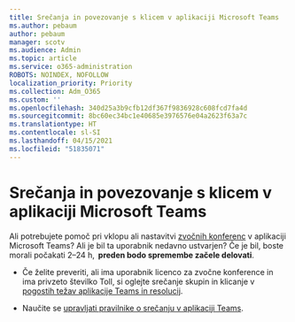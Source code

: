 ```yaml
---
title: Srečanja in povezovanje s klicem v aplikaciji Microsoft Teams
ms.author: pebaum
author: pebaum
manager: scotv
ms.audience: Admin
ms.topic: article
ms.service: o365-administration
ROBOTS: NOINDEX, NOFOLLOW
localization_priority: Priority
ms.collection: Adm_O365
ms.custom: ''
ms.openlocfilehash: 340d25a3b9cfb12df367f9836928c608fcd7fa4d
ms.sourcegitcommit: 8bc60ec34bc1e40685e3976576e04a2623f63a7c
ms.translationtype: HT
ms.contentlocale: sl-SI
ms.lasthandoff: 04/15/2021
ms.locfileid: "51835071"
---
```

# <a name="microsoft-teams-meetings-and-dial-in"></a>Srečanja in povezovanje s klicem v aplikaciji Microsoft Teams

Ali potrebujete pomoč pri vklopu ali nastavitvi [zvočnih konferenc](https://docs.microsoft.com/microsoftteams/audio-conferencing-in-office-365) v aplikaciji Microsoft Teams? Ali je bil ta uporabnik nedavno ustvarjen? Če je bil, boste morali počakati 2–24 h,  **preden bodo spremembe začele delovati**.

- Če želite preveriti, ali ima uporabnik licenco za zvočne konference in ima privzeto številko Toll, si oglejte srečanje skupin in klicanje v [ pogostih težav aplikacije Teams in resolucij](https://docs.microsoft.com/microsoftteams/known-issues).

- Naučite se [upravljati pravilnike o srečanju v aplikaciji Teams](https://docs.microsoft.com/microsoftteams/meeting-policies-in-teams). 

